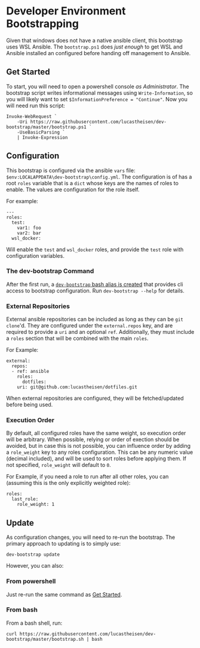# Developer Environment Bootstrapping
Given that windows does not have a native ansible client, this bootstrap uses WSL Ansible.  The `bootstrap.ps1` does _just enough_ to get WSL and Ansible installed an configured before handing off management to Ansible.

## Get Started
To start, you will need to open a powershell console _as Administrator_.  The bootstrap script writes informational messages using `Write-Information`, so you will likely want to set `$InformationPreference = "Continue"`.  Now you will need run this script:
```
Invoke-WebRequest `
    -Uri https://raw.githubusercontent.com/lucastheisen/dev-bootstrap/master/bootstrap.ps1 `
    -UseBasicParsing `
    | Invoke-Expression
```

## Configuration
This bootstrap is configured via the ansible `vars` file: `$env:LOCALAPPDATA\dev-bootstrap\config.yml`.  The configuration is of has a root `roles` variable that is a `dict` whose keys are the names of roles to enable.  The values are configuration for the role itself.

For example:
```
---
roles:
  test:
    var1: foo
    var2: bar
  wsl_docker:
```
Will enable the `test` and `wsl_docker` roles, and provide the `test` role with configuration variables.

### The dev-bootstrap Command
After the first run, a [`dev-bootstrap` bash alias is created](roles/devbootstrap/templates/dev-bootstrap.sh#L8) that provides cli access to bootstrap configuration.  Run `dev-bootstrap --help` for details.

### External Repositories
External ansible repositories can be included as long as they can be `git clone`'d.  They are configured under the `external.repos` key, and are required to provide a `uri` and an optional `ref`.  Additionally, they must include a `roles` section that will be combined with the main `roles`.

For Example:
```
external:
  repos:
  - ref: ansible
    roles:
      dotfiles:
    uri: git@github.com:lucastheisen/dotfiles.git
```

When external repositories are configured, they will be fetched/updated before being used.

### Execution Order
By default, all configured roles have the same weight, so execution order will be arbitrary.  When possible, relying or order of exection should be avoided, but in case this is not possible, you can influence order by adding a `role_weight` key to any roles configuration.  This can be any numeric value (decimal included), and will be used to sort roles before applying them.  If not specified, `role_weight` will default to `0`.

For Example, if you need a role to run after all other roles, you can (assuming this is the only explicitly weighted role):
```
roles:
  last_role:
    role_weight: 1
```

## Update
As configuration changes, you will need to re-run the bootstrap.  The primary approach to updating is to simply use:
```
dev-bootstrap update
```
However, you can also:

### From powershell
Just re-run the same command as [Get Started](#get-started).

### From bash
From a bash shell, run:
```
curl https://raw.githubusercontent.com/lucastheisen/dev-bootstrap/master/bootstrap.sh | bash
```
